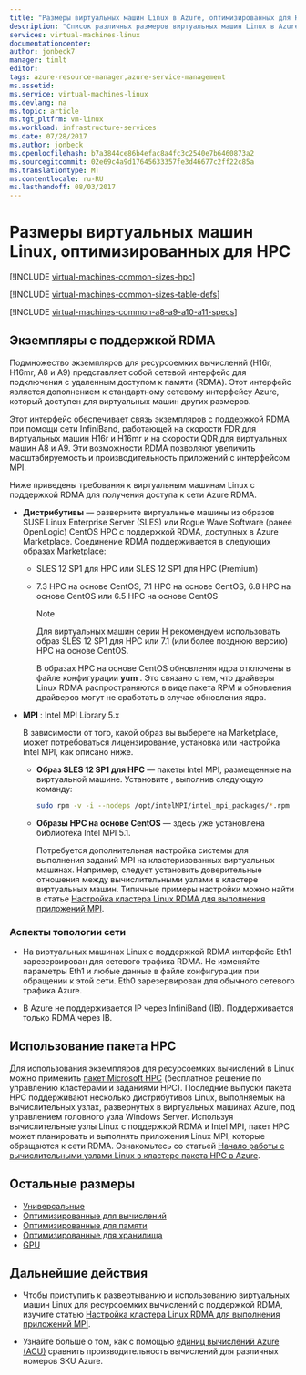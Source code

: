 ```yaml
---
title: "Размеры виртуальных машин Linux в Azure, оптимизированных для HPC | Документация Майкрософт"
description: "Список различных размеров виртуальных машин Linux в Azure, оптимизированных для высокопроизводительных вычислений."
services: virtual-machines-linux
documentationcenter: 
author: jonbeck7
manager: timlt
editor: 
tags: azure-resource-manager,azure-service-management
ms.assetid: 
ms.service: virtual-machines-linux
ms.devlang: na
ms.topic: article
ms.tgt_pltfrm: vm-linux
ms.workload: infrastructure-services
ms.date: 07/28/2017
ms.author: jonbeck
ms.openlocfilehash: b7a3844ce86b4efac8a4fc3c2540e7b6460873a2
ms.sourcegitcommit: 02e69c4a9d17645633357fe3d46677c2ff22c85a
ms.translationtype: MT
ms.contentlocale: ru-RU
ms.lasthandoff: 08/03/2017
---
```

# <a name="high-performance-compute-linux-vm-sizes"></a>Размеры виртуальных машин Linux, оптимизированных для HPC

[!INCLUDE [virtual-machines-common-sizes-hpc](../../../includes/virtual-machines-common-sizes-hpc.md)]

[!INCLUDE [virtual-machines-common-sizes-table-defs](../../../includes/virtual-machines-common-sizes-table-defs.md)]

[!INCLUDE [virtual-machines-common-a8-a9-a10-a11-specs](../../../includes/virtual-machines-common-a8-a9-a10-a11-specs.md)]

## <a name="rdma-capable-instances"></a>Экземпляры с поддержкой RDMA
Подмножество экземпляров для ресурсоемких вычислений (H16r, H16mr, A8 и A9) представляет собой сетевой интерфейс для подключения с удаленным доступом к памяти (RDMA). Этот интерфейс является дополнением к стандартному сетевому интерфейсу Azure, который доступен для виртуальных машин других размеров. 
  
Этот интерфейс обеспечивает связь экземпляров с поддержкой RDMA при помощи сети InfiniBand, работающей на скорости FDR для виртуальных машин H16r и H16mr и на скорости QDR для виртуальных машин A8 и A9. Эти возможности RDMA позволяют увеличить масштабируемость и производительность приложений с интерфейсом MPI.

Ниже приведены требования к виртуальным машинам Linux с поддержкой RDMA для получения доступа к сети Azure RDMA.
 
* **Дистрибутивы** — разверните виртуальные машины из образов SUSE Linux Enterprise Server (SLES) или Rogue Wave Software (ранее OpenLogic) CentOS HPC с поддержкой RDMA, доступных в Azure Marketplace. Соединение RDMA поддерживается в следующих образах Marketplace:
  
    * SLES 12 SP1 для HPC или SLES 12 SP1 для HPC (Premium)
    
    * 7.3 HPC на основе CentOS, 7.1 HPC на основе CentOS, 6.8 HPC на основе CentOS или 6.5 HPC на основе CentOS  
 
        > [!NOTE]
        > Для виртуальных машин серии H рекомендуем использовать образ SLES 12 SP1 для HPC или 7.1 (или более позднюю версию) HPC на основе CentOS.
        >
        > В образах HPC на основе CentOS обновления ядра отключены в файле конфигурации **yum** . Это связано с тем, что драйверы Linux RDMA распространяются в виде пакета RPM и обновления драйверов могут не сработать в случае обновления ядра.
        > 
        > 
* **MPI** : Intel MPI Library 5.x
  
    В зависимости от того, какой образ вы выберете на Marketplace, может потребоваться лицензирование, установка или настройка Intel MPI, как описано ниже. 
  
  * **Образ SLES 12 SP1 для HPC** — пакеты Intel MPI, размещенные на виртуальной машине. Установите , выполнив следующую команду:

      ```bash
      sudo rpm -v -i --nodeps /opt/intelMPI/intel_mpi_packages/*.rpm
      ```

  * **Образы HPC на основе CentOS** — здесь уже установлена библиотека Intel MPI 5.1.  
    
    Потребуется дополнительная настройка системы для выполнения заданий MPI на кластеризованных виртуальных машинах. Например, следует установить доверительные отношения между вычислительными узлами в кластере виртуальных машин. Типичные примеры настройки можно найти в статье [Настройка кластера Linux RDMA для выполнения приложений MPI](classic/rdma-cluster.md?toc=%2fazure%2fvirtual-machines%2flinux%2fclassic%2ftoc.json).

### <a name="network-topology-considerations"></a>Аспекты топологии сети
* На виртуальных машинах Linux с поддержкой RDMA интерфейс Eth1 зарезервирован для сетевого трафика RDMA. Не изменяйте параметры Eth1 и любые данные в файле конфигурации при обращении к этой сети. Eth0 зарезервирован для обычного сетевого трафика Azure.

* В Azure не поддерживается IP через InfiniBand (IB). Поддерживается только RDMA через IB.

## <a name="using-hpc-pack"></a>Использование пакета HPC
Для использования экземпляров для ресурсоемких вычислений в Linux можно применить [пакет Microsoft HPC](https://technet.microsoft.com/library/jj899572.aspx) (бесплатное решение по управлению кластерами и заданиями HPC). Последние выпуски пакета HPC поддерживают несколько дистрибутивов Linux, выполняемых на вычислительных узлах, развернутых в виртуальных машинах Azure, под управлением головного узла Windows Server. Используя вычислительные узлы Linux с поддержкой RDMA и Intel MPI, пакет HPC может планировать и выполнять приложения Linux MPI, которые обращаются к сети RDMA. Ознакомьтесь со статьей [Начало работы с вычислительными узлами Linux в кластере пакета HPC в Azure](classic/hpcpack-cluster.md?toc=%2fazure%2fvirtual-machines%2flinux%2fclassic%2ftoc.json).

## <a name="other-sizes"></a>Остальные размеры
- [Универсальные](sizes-general.md)
- [Оптимизированные для вычислений](sizes-compute.md)
- [Оптимизированные для памяти](sizes-memory.md)
- [Оптимизированные для хранилища](sizes-storage.md)
- [GPU](../windows/sizes-gpu.md)


## <a name="next-steps"></a>Дальнейшие действия

- Чтобы приступить к развертыванию и использованию виртуальных машин Linux для ресурсоемких вычислений с поддержкой RDMA, изучите статью [Настройка кластера Linux RDMA для выполнения приложений MPI](classic/rdma-cluster.md?toc=%2fazure%2fvirtual-machines%2flinux%2fclassic%2ftoc.json).

- Узнайте больше о том, как с помощью [единиц вычислений Azure (ACU)](acu.md) сравнить производительность вычислений для различных номеров SKU Azure.




